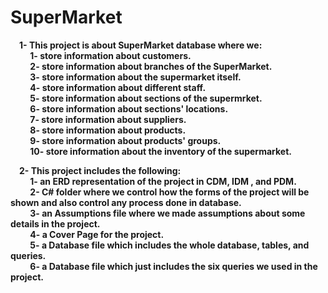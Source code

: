 # SuperMarket<br/>
&emsp;<strong>1- This project is about SuperMarket database where we:<br/>
&emsp;&emsp;    1- store information about customers.<br/>
&emsp;&emsp;    2- store information about branches of the SuperMarket.<br/>
&emsp;&emsp;    3- store information about the supermarket itself.<br/>
&emsp;&emsp;    4- store information about different staff.<br/>
&emsp;&emsp;    5- store information about sections of the supermrket.<br/>
&emsp;&emsp;    6- store information about sections' locations.<br/>
&emsp;&emsp;    7- store information about suppliers.<br/>
&emsp;&emsp;    8- store information about products.<br/>
&emsp;&emsp;    9- store information about products' groups.<br/>
&emsp;&emsp;    10- store information about the inventory of the supermarket.<br/>

&emsp;2- This project includes the following:<br/>
&emsp;&emsp;    1- an ERD representation of the project in CDM, IDM , and PDM.<br/>
&emsp;&emsp;    2- C# folder where we control how the forms of the project will be shown and also control any process done in database.<br/>
&emsp;&emsp;    3- an Assumptions file where we made assumptions about some details in the project.<br/>
&emsp;&emsp;    4- a Cover Page for the project.<br/>
&emsp;&emsp;    5- a Database file which includes the whole database, tables, and queries.<br/>
&emsp;&emsp;    6- a Database file which just includes the six queries we used in the project.<strong/><br/>

